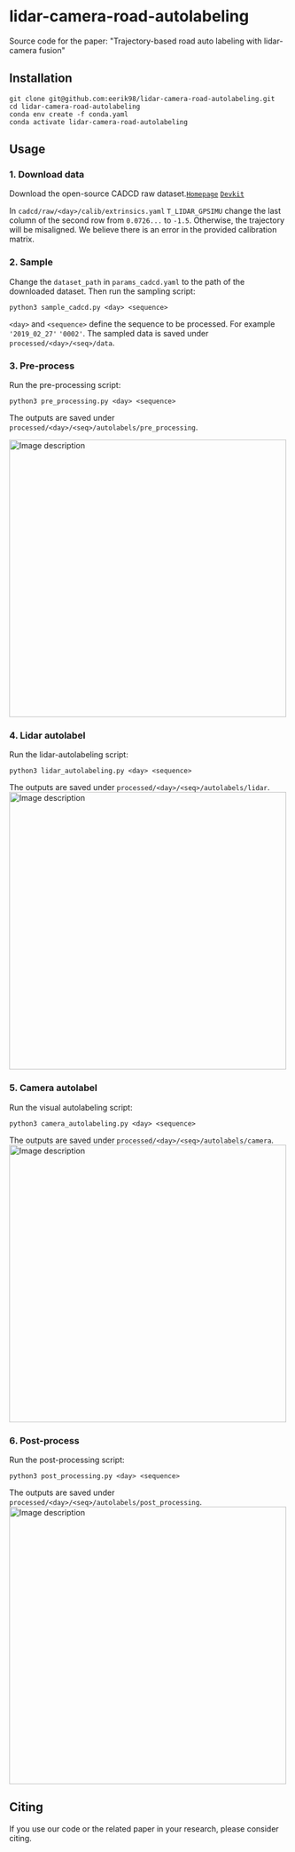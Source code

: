 # lidar-camera-road-autolabeling

Source code for the paper: "Trajectory-based road auto labeling with lidar-camera fusion"

## Installation

```
git clone git@github.com:eerik98/lidar-camera-road-autolabeling.git
cd lidar-camera-road-autolabeling
conda env create -f conda.yaml
conda activate lidar-camera-road-autolabeling
```

## Usage
### 1. Download data
Download the open-source CADCD raw dataset.[`Homepage`](http://cadcd.uwaterloo.ca) [`Devkit`](https://github.com/mpitropov/cadc_devkit)

In `cadcd/raw/<day>/calib/extrinsics.yaml` `T_LIDAR_GPSIMU` change the last column of the second row from `0.0726...` to `-1.5`. Otherwise, the trajectory will be misaligned. We believe there is an error in the provided calibration matrix. 

### 2. Sample
Change the `dataset_path` in `params_cadcd.yaml` to the path of the downloaded dataset. Then run the sampling script: 
```
python3 sample_cadcd.py <day> <sequence>
```
`<day>` and `<sequence>` define the sequence to be processed. For example `'2019_02_27'` `'0002'`. The sampled data is saved under `processed/<day>/<seq>/data`.
### 3. Pre-process
Run the pre-processing script:
```
python3 pre_processing.py <day> <sequence>
```
The outputs are saved under `processed/<day>/<seq>/autolabels/pre_processing`.

<img src="https://github.com/user-attachments/assets/ebcf04b3-52dd-4965-9d07-72a9048e9fe7" alt="Image description" width="500"/>

### 4. Lidar autolabel
Run the lidar-autolabeling script:
```
python3 lidar_autolabeling.py <day> <sequence>
```
The outputs are saved under `processed/<day>/<seq>/autolabels/lidar`.
<img src="https://github.com/user-attachments/assets/3f3106c0-7a51-4e14-8c02-c688fae93666" alt="Image description" width="500"/>

### 5. Camera autolabel
Run the visual autolabeling script:
```
python3 camera_autolabeling.py <day> <sequence>
```
The outputs are saved under `processed/<day>/<seq>/autolabels/camera`.
<img src="https://github.com/user-attachments/assets/228397e2-43b4-4cae-8c9c-18cecc463585" alt="Image description" width="500"/>

### 6. Post-process
Run the post-processing script:
```
python3 post_processing.py <day> <sequence>
```
The outputs are saved under `processed/<day>/<seq>/autolabels/post_processing`.
<img src="https://github.com/user-attachments/assets/60d7008a-81b4-4e3c-80e9-9060d93319b0" alt="Image description" width="500"/>

## Citing

If you use our code or the related paper in your research, please consider citing.

```bibtex
```


